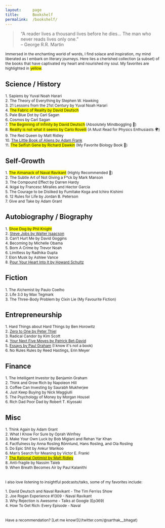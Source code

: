 ```yaml
---
layout:     page
title:      Bookshelf
permalink:  /bookshelf/
---
```


<style type="text/css">
    strong {
        color: #3498db;
        font-weight: 400;
    }
    blockquote {
        padding: 0px 23px;
    }
</style>

> “A reader lives a thousand lives before he dies... The man who never reads lives only one.”  
> – George R.R. Martin

<span style="font-size: 85%;">Immersed in the enchanting world of words, I find solace and inspiration, my mind liberated as I embark on literary journeys.
Here lies a cherished collection (a subset) of the books that have captivated my heart and nourished my soul. My favorites are highlighted in <span style="background-color: yellow;">yellow</span>.</span><br>

## Science / History

<span style="font-size: 85%;">1. Sapiens by Yuval Noah Harari</span><br>
<span style="font-size: 85%;">2. The Theory of Everything by Stephen W. Hawking</span><br>
<span style="font-size: 85%;">3. 21 Lessons from the 21st Century by Yuval Noah Harari</span><br>
<span style="font-size: 85%;">4. <span style="background-color: yellow;">The Fabric of Reality by David Deutsch</span></span><br>
<span style="font-size: 85%;">5. Pale Blue Dot by Carl Sagan</span><br>
<span style="font-size: 85%;">6. Cosmos by Carl Sagan</span><br>
<span style="font-size: 85%;">7. <span style="background-color: yellow;">The Beginning of Infinity by David Deutsch</span> (Absolutely Mindboggling
🤯)</span><br>
<span style="font-size: 85%;">8. <span style="background-color: yellow;">Reality is not what it seems by Carlo Rovelli</span> (A Must Read for Physics Enthusiasts 🌍)</span><br>
<span style="font-size: 85%;">9. The Red Queen by Matt Ridley</span><br>
<span style="font-size: 85%;">10. <a href="https://sarthak268.github.io/bookshelf/aliens/">The Little Book of Aliens by Adam Frank</a></span><br>
<span style="font-size: 85%;">11. <span style="background-color: yellow;">The Selfish Gene by Richard Dawkin</span> (My Favorite Biology Book 🧬)</span><br>

## Self-Growth

<span style="font-size: 85%;">1. <span style="background-color: yellow;">The Almanack of Naval Ravikant</span> (Highly Recommended 🧠)</span><br>
<span style="font-size: 85%;">2. The Subtle Art of Not Giving a F*ck by Mark Manson</span><br>
<span style="font-size: 85%;">3. The Compound Effect by Darren Hardy</span><br>
<span style="font-size: 85%;">4. Ikigai by Francesc Miralles and Hector Garcia</span><br>
<span style="font-size: 85%;">5. The Courage to be Disliked by Fumitake Koga and Ichiro Kishimi</span><br>
<span style="font-size: 85%;">6. 12 Rules for Life by Jordan B. Peterson</span><br>
<span style="font-size: 85%;">7. Give and Take by Adam Grant</span><br>

## Autobiography / Biography

<span style="font-size: 85%;">1. <span style="background-color: yellow;">Shoe Dog by Phil Knight</span></span><br>
<span style="font-size: 85%;">2. <a href="https://sarthak268.github.io/bookshelf/steve_jobs/">Steve Jobs by Walter Isaacson</a></span><br>
<span style="font-size: 85%;">3. Can’t Hurt Me by David Goggins</span><br>
<span style="font-size: 85%;">4. Becoming by Michelle Obama</span><br>
<span style="font-size: 85%;">5. Born A Crime by Trevor Noah</span><br>
<span style="font-size: 85%;">6. Limitless by Radhika Gupta</span><br>
<span style="font-size: 85%;">7. Elon Musk by Ashlee Vance</span><br>
<span style="font-size: 85%;">8. <a href="https://sarthak268.github.io/bookshelf/starbucks/">Pour Your Heart Into It by Howard Schultz</a></span><br>

## Fiction

<span style="font-size: 85%;">1. The Alchemist by Paulo Coelho</span><br>
<span style="font-size: 85%;">2. Life 3.0 by Max Tegmark</span><br>
<span style="font-size: 85%;">3. The Three-Body Problem by Cixin Lie (My Favourite Fiction)</span><br>

## Entrepreneurship

<span style="font-size: 85%;">1. Hard Things about Hard Things by Ben Horowitz</span><br>
<span style="font-size: 85%;">2. <a href="https://sarthak268.github.io/bookshelf/zero_to_one/">Zero to One by Peter Thiel</a></span><br>
<span style="font-size: 85%;">3. Radical Candor by Kim Scott</span><br>
<span style="font-size: 85%;">4. <a href="https://sarthak268.github.io/bookshelf/five_moves_ahead/">Your Next Five Moves by Patrick Bet-David</a></span><br>
<span style="font-size: 85%;">5. <a href="https://sarthak268.github.io/bookshelf/zero_to_one/">Essays by Paul Graham</a> (I know it's not a book)</span><br>
<span style="font-size: 85%;">6. No Rules Rules by Reed Hastings, Erin Meyer</span><br>

## Finance

<span style="font-size: 85%;">1. The Intelligent Investor by Benjamin Graham</span><br>
<span style="font-size: 85%;">2. Think and Grow Rich by Napoleon Hill</span><br>
<span style="font-size: 85%;">3. Coffee Can Investing by Saurabh Mukherjee</span><br>
<span style="font-size: 85%;">4. Just Keep Buying by Nick Maggiulli</span><br>
<span style="font-size: 85%;">5. The Psychology of Money by Morgan Housel</span><br>
<span style="font-size: 85%;">6. Rich Dad Poor Dad by Robert T. Kiyosaki</span><br>

## Misc

<span style="font-size: 85%;">1. Think Again by Adam Grant</span><br>
<span style="font-size: 85%;">2. What I Know For Sure by Oprah Winfrey</span><br>
<span style="font-size: 85%;">3. Make Your Own Luck by Bob Miglani and Rehan Yar Khan</span><br>
<span style="font-size: 85%;">4. Factfulness by Anna Rosling Rönnlund, Hans Rosling, and Ola Rosling</span><br>
<span style="font-size: 85%;">5. Do Epic Shit by Ankur Warikoo</span><br>
<span style="font-size: 85%;">6. Man’s Search for Meaning by Victor E. Frankl</span><br>
<span style="font-size: 85%;">7. <span style="background-color: yellow;"><a href="https://sarthak268.github.io/bookshelf/rational_optimist/">The Rational Optimist by Matt Ridley</a></span></span><br>
<span style="font-size: 85%;">8. Anti-fragile by Nassim Taleb</span><br>
<span style="font-size: 85%;">9. When Breath Becomes Air by Paul Kalanithi</span><br>
<br>

<span style="font-size: 85%;">I also love listening to insightful podcasts/talks, some of my favorites include:</span><br>

<span style="font-size: 85%;">1. David Deutsch and Naval Ravikant - The Tim Ferriss Show</span><br>
<span style="font-size: 85%;">2. Joe Rogan Experience #1309 - Naval Ravikant</span><br>
<span style="font-size: 85%;">3. Why Rejection is Awesome - Talks at Google (Ep369)</span><br>
<span style="font-size: 85%;">4. How To Get Rich: Every Episode - Naval</span><br>

<!-- <span style="font-size: 85%;">Some of my favorite blogs include:</span><br>

<span style="font-size: 85%;">1. <a href="https://paulgraham.com/wealth.html#:~:text=To%20get%20rich%20you%20need,make%20have%20a%20big%20effect.">How To Make Wealth by Paul Graham (May 2004)</a></span><br> -->


<!-- All of these books are exceptional, for which I consider myself lucky to have read them and to be in the midst of friends who continue to provide a steady stream of recommendations. The ones that truly expanded my thinking at the time of reading are highlighted in blue.

> “A reader lives a thousand lives before he dies... The man who never reads lives only one.”  
> – George R.R. Martin

1. __[The Harry Potter series](https://www.goodreads.com/series/45175-harry-potter)__ by Joanne Kathleen Rowling

1. [The Kite Runner](https://www.goodreads.com/book/show/437129.The_Kite_Runner) by Khaled Hosseini

1. __[The Martian](https://www.goodreads.com/book/show/18007564-the-martian)__ by Andy Weir

1. [Surely You're Joking, Mr. Feynman!](https://www.goodreads.com/book/show/9803995-surely-you-re-joking-mr-feynman-adventures-of-a-curious-character) by Richard Feynman

1. __[The Fountainhead](https://www.goodreads.com/book/show/2122.The_Fountainhead)__ by Ayn Rand

1. [Atlas Shrugged](https://www.goodreads.com/book/show/662.Atlas_Shrugged) by Ayn Rand

1. [Zero to One](https://www.goodreads.com/book/show/18050143-zero-to-one) by Peter Thiel

1. [The Most Human Human](https://www.goodreads.com/book/show/8884400-the-most-human-human) by Brian Christian

    A record of Brian Christian's experiences in his quest for the prize of the interlocutor voted to be the human most times in the 2009 Turing Test. He thoroughly explores a deeper question of what our philosophical, biological, neurological, moral, linguistic traits are that set us apart from our artificial counterparts.

1. [The Unbearable Lightness of Being](https://www.goodreads.com/book/show/9717.The_Unbearable_Lightness_of_Being) by Milan Kundera

1. [The Four Tendencies](https://www.goodreads.com/book/show/33566873-the-four-tendencies) by Gretchen Rubin

1. __[The Elephant in the Brain: Hidden Motives in Everyday Life](https://www.goodreads.com/book/show/28820444-the-elephant-in-the-brain)__ by Kevin Simler &amp; Robin Hanson
    
    By far one of the most (almost depressingly) influential books I've read in a while. Operates at an extreme density of insights / reality-check moments on a spectrum of topics from everyday life -- art, charity, politics, education, religion, medicine, etc.  
    
    Chapters follow a simple framework -- begin with observations of usual human activities (going to school / voting in elections / taking medicines, etc.), then describe why people think they do what they do (to get educated / to elect effective leaders / to keep healthy, etc.), then point out obvious loopholes in how activities don't align with stated goals, and finally propose an alternative causal hidden motive that explains behavior better than the publicly stated one.  
    
    You might or might not like what's said, but the observations of lack of alignment between stated motives and behavior do help build an accurate world model.

1. __[The Three-Body Problem](https://www.goodreads.com/book/show/20518872-the-three-body-problem)__ by Cixin Liu

1. [The Uninhabitable Earth](https://www.goodreads.com/book/show/41552709-the-uninhabitable-earth) by David Wallace-Wells

1. [Gödel, Escher, Bach](https://www.goodreads.com/book/show/24113.G_del_Escher_Bach) by Douglas Hofstadter

1. __[How to Avoid a Climate Disaster](https://www.goodreads.com/book/show/52275335-how-to-avoid-a-climate-disaster)__ by Bill Gates -->

<!-- 1. [Thinking, Fast and Slow](https://www.goodreads.com/book/show/11468377-thinking-fast-and-slow) by Daniel Kahneman

1. [The Undoing Project: A Friendship That Changed Our Minds](https://www.goodreads.com/book/show/35631386-the-undoing-project) by Michael Lewis

1. [Creative Selection: Inside Apple's Design Process During the Golden Age of Steve Jobs](https://www.goodreads.com/book/show/37638098-creative-selection) by Ken Kocienda

1. [Minimal Selfhood and the Origins of Consciousness](https://www.goodreads.com/book/show/40846077-minimal-selfhood-and-the-origins-of-consciousness) by Rupert Glasgow -->

<br>
<span style="font-size: 85%;">Have a recommendation? [Let me know!](//twitter.com/@sarthak__bhagat)</span><br>
